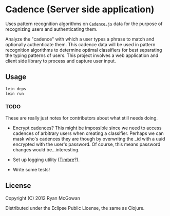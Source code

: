 # Cadence (Server side application)

Uses pattern recognition algorithms on [`Cadence.js`](http://fillthisis.net/)
data for the purpose of recognizing users and authenticating them.

Analyze the "cadence" with which a user types a phrase to match and optionally
authenticate them.  This cadence data will be used in pattern recognition
algorithms to determine optimal classifiers for best separating the typing
patterns of users.  This project involves a web application and client side
library to process and capture user input.

## Usage

```bash
lein deps
lein run
```

### TODO

These are really just notes for contributors about what still needs doing.

*   Encrypt cadences? This might be impossible since we need to access cadences
    of arbitrary users when creating a classifier. Perhaps we can mask who's
    cadences they are though by overwritng the _id with a uuid encrypted with
    the user's password. Of course, this means password changes would
    be...interesting.

*   Set up logging utility ([Timbre](https://github.com/ptaoussanis/timbre)?).

*   Write some tests!

## License

Copyright (C) 2012 Ryan McGowan

Distributed under the Eclipse Public License, the same as Clojure.

